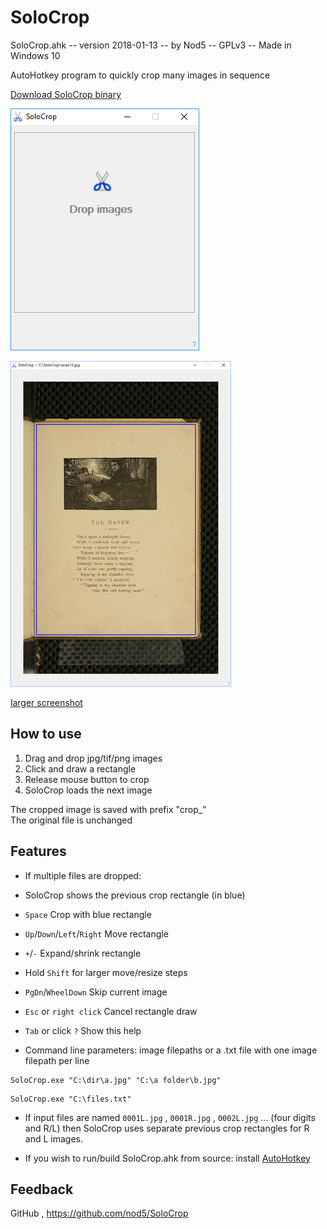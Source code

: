 

# SoloCrop

SoloCrop.ahk -- version 2018-01-13 -- by Nod5 -- GPLv3 -- Made in Windows 10

AutoHotkey program to quickly crop many images in sequence

[Download SoloCrop binary](https://github.com/nod5/SoloCrop/releases)

![Alt text](images/solocrop_screenshot1.png?raw=true)

![Alt text](images/solocrop_screenshot2.png?raw=true)

[larger screenshot](images/solocrop_screenshot2_large.png)


## How to use
1. Drag and drop jpg/tif/png images
2. Click and draw a rectangle
3. Release mouse button to crop
4. SoloCrop loads the next image

The cropped image is saved with prefix "crop_"  
The original file is unchanged  

## Features

- If multiple files are dropped:

 - SoloCrop shows the previous crop rectangle (in blue)
 - `Space`  Crop with blue rectangle
 - `Up`/`Down`/`Left`/`Right`  Move rectangle
 - `+`/`-`  Expand/shrink rectangle
 - Hold `Shift` for larger move/resize steps
 - `PgDn`/`WheelDown`  Skip current image


- `Esc` or `right click` Cancel rectangle draw

- `Tab` or click `?`  Show this help

- Command line parameters: image filepaths or a .txt file with one image filepath per line
````
SoloCrop.exe "C:\dir\a.jpg" "C:\a folder\b.jpg"
````
````
SoloCrop.exe "C:\files.txt"
````

- If input files are named `0001L.jpg` , `0001R.jpg` , `0002L.jpg` ... (four digits and R/L) then SoloCrop uses separate previous crop rectangles for R and L images.

- If you wish to run/build SoloCrop.ahk from source: install [AutoHotkey](https://autohotkey.com)

## Feedback
GitHub , https://github.com/nod5/SoloCrop

